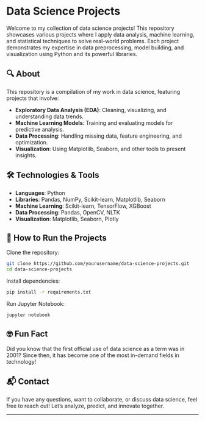 # Data Science Projects  

Welcome to my collection of data science projects! This repository showcases various projects where I apply data analysis, machine learning, and statistical techniques to solve real-world problems. Each project demonstrates my expertise in data preprocessing, model building, and visualization using Python and its powerful libraries.  

## 🔍 About  

This repository is a compilation of my work in data science, featuring projects that involve:  
- **Exploratory Data Analysis (EDA)**: Cleaning, visualizing, and understanding data trends.  
- **Machine Learning Models**: Training and evaluating models for predictive analysis.  
- **Data Processing**: Handling missing data, feature engineering, and optimization.  
- **Visualization**: Using Matplotlib, Seaborn, and other tools to present insights.  

  

## 🛠️ Technologies & Tools  

- **Languages**: Python  
- **Libraries**: Pandas, NumPy, Scikit-learn, Matplotlib, Seaborn  
- **Machine Learning**: Scikit-learn, TensorFlow, XGBoost  
- **Data Processing**: Pandas, OpenCV, NLTK  
- **Visualization**: Matplotlib, Seaborn, Plotly  

## 🚀 How to Run the Projects  

Clone the repository:  

```bash  
git clone https://github.com/yourusername/data-science-projects.git  
cd data-science-projects  
```  

Install dependencies:  

```bash  
pip install -r requirements.txt  
```  

Run Jupyter Notebook:  

```bash  
jupyter notebook  
```  

## 🤓 Fun Fact  

Did you know that the first official use of data science as a term was in 2001? Since then, it has become one of the most in-demand fields in technology!  

## 📬 Contact  

If you have any questions, want to collaborate, or discuss data science, feel free to reach out! Let’s analyze, predict, and innovate together.  

---  
